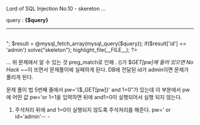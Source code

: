 Lord of SQL Injection No.10 - skereton
...
<?php
  include "./config.php";
  login_chk();
  dbconnect();
  if(preg_match('/prob|_|\.|\(\)/i', $_GET[pw])) exit("No Hack ~_~");
  $query = "select id from prob_skeleton where id='guest' and pw='{$_GET[pw]}' and 1=0";
  echo "<hr>query : <strong>{$query}</strong><hr><br>";
  $result = @mysql_fetch_array(mysql_query($query));
  if($result['id'] == 'admin') solve("skeleton");
  highlight_file(__FILE__);
?>
...
위 문제에서 알 수 있는 것
preg_match로 인해 . ()가 $_GET[pw]에 들어 있으면 No Hack ~_~이 뜨면서 문제풀이에 실패하게 된다.
DB에 전달된 id가 admin이면 문제가 풀리게 된다.

문제 풀이 법
5번째 줄에서 pw='{$_GET[pw]}' and 1=0"가 있는데 이 부분에서 pw에 어떤 값 pw='or 1=1을 입력하면 뒤에 and1=0이 실행되어서
실행 되지 않는다.
1) 주석처리
뒤에 and 1=0이 실행되지 않도록 주석처리를 해준다.
pw=' or id='admin'-- -
